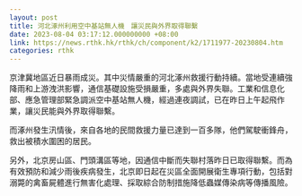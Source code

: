 ```yaml
---
layout: post
title: 河北涿州利用空中基站無人機　讓災民與外界取得聯繫
date: 2023-08-04 03:17:12.000000000 +08:00
link: https://news.rthk.hk/rthk/ch/component/k2/1711977-20230804.htm
categories: rthk
---
```


京津冀地區近日暴雨成災。其中災情嚴重的河北涿州救援行動持續。當地受連續強降雨和上游洩洪影響，通信基礎設施受損嚴重，多處與外界失聯。工業和信息化部、應急管理部緊急調派空中基站無人機，經過連夜調試，已在昨日上午起飛作業，讓災民能與外界取得聯繫。

而涿州發生汛情後，來自各地的民間救援力量已達到一百多隊，他們駕駛衝鋒舟，救出被積水圍困的居民。

另外，北京房山區、門頭溝區等地，因通信中斷而失聯村落昨日已取得聯繫。而為有效預防和減少雨後疾病發生，北京即日起在災區全面開展衛生專項行動，包括對溺斃的禽畜屍體進行無害化處理、採取綜合防制措施降低蟲媒傳染病等傳播風險。
